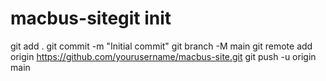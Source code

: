 # macbus-sitegit init
git add .
git commit -m "Initial commit"
git branch -M main
git remote add origin https://github.com/yourusername/macbus-site.git
git push -u origin main
